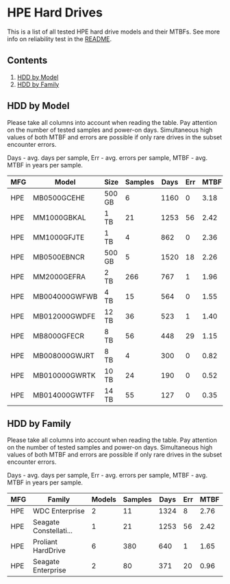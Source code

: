 HPE Hard Drives
===============

This is a list of all tested HPE hard drive models and their MTBFs. See more
info on reliability test in the [README](https://github.com/linuxhw/EnterpriseDrive).

Contents
--------

1. [ HDD by Model  ](#hdd-by-model)
2. [ HDD by Family ](#hdd-by-family)

HDD by Model
------------

Please take all columns into account when reading the table. Pay attention on the
number of tested samples and power-on days. Simultaneous high values of both MTBF
and errors are possible if only rare drives in the subset encounter errors.

Days - avg. days per sample,
Err  - avg. errors per sample,
MTBF - avg. MTBF in years per sample.

| MFG       | Model              | Size   | Samples | Days  | Err   | MTBF |
|-----------|--------------------|--------|---------|-------|-------|------|
| HPE       | MB0500GCEHE        | 500 GB | 6       | 1160  | 0     | 3.18   |
| HPE       | MM1000GBKAL        | 1 TB   | 21      | 1253  | 56    | 2.42   |
| HPE       | MM1000GFJTE        | 1 TB   | 4       | 862   | 0     | 2.36   |
| HPE       | MB0500EBNCR        | 500 GB | 5       | 1520  | 18    | 2.26   |
| HPE       | MM2000GEFRA        | 2 TB   | 266     | 767   | 1     | 1.96   |
| HPE       | MB004000GWFWB      | 4 TB   | 15      | 564   | 0     | 1.55   |
| HPE       | MB012000GWDFE      | 12 TB  | 36      | 523   | 1     | 1.40   |
| HPE       | MB8000GFECR        | 8 TB   | 56      | 448   | 29    | 1.15   |
| HPE       | MB008000GWJRT      | 8 TB   | 4       | 300   | 0     | 0.82   |
| HPE       | MB010000GWRTK      | 10 TB  | 24      | 190   | 0     | 0.52   |
| HPE       | MB014000GWTFF      | 14 TB  | 55      | 127   | 0     | 0.35   |

HDD by Family
-------------

Please take all columns into account when reading the table. Pay attention on the
number of tested samples and power-on days. Simultaneous high values of both MTBF
and errors are possible if only rare drives in the subset encounter errors.

Days - avg. days per sample,
Err  - avg. errors per sample,
MTBF - avg. MTBF in years per sample.

| MFG       | Family                 | Models | Samples | Days  | Err   | MTBF |
|-----------|------------------------|--------|---------|-------|-------|------|
| HPE       | WDC Enterprise         | 2      | 11      | 1324  | 8     | 2.76   |
| HPE       | Seagate Constellati... | 1      | 21      | 1253  | 56    | 2.42   |
| HPE       | Proliant HardDrive     | 6      | 380     | 640   | 1     | 1.65   |
| HPE       | Seagate Enterprise     | 2      | 80      | 371   | 20    | 0.96   |
